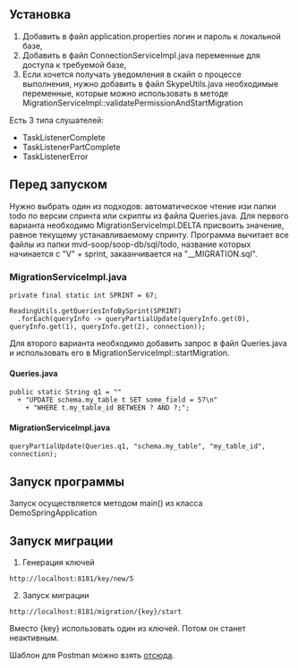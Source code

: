 ## Установка 
1. Добавить в файл application.properties логин и пароль к локальной базе,
2. Добавить в файл ConnectionServiceImpl.java переменные для доступа к требуемой базе,
3. Если хочется получать уведомления в скайп о процессе выполнения, нужно добавить в файл SkypeUtils.java необходимые переменные, которые можно использовать в методе MigrationServiceImpl::validatePermissionAndStartMigration

Есть 3 типа слушателей: 
- TaskListenerComplete
- TaskListenerPartComplete
- TaskListenerError

## Перед запуском 
Нужно выбрать один из подходов: автоматическое чтение изи папки todo по версии спринта или скрипты из файла Queries.java.
Для первого варианта необходимо MigrationServiceImpl.DELTA присвоить значение, равное текущему устанавливаемому спринту. Программа вычитает все файлы из папки mvd-soop/soop-db/sql/todo, название которых начинается с "V" + sprint, закаанчивается на "__MIGRATION.sql".
### MigrationServiceImpl.java
```
private final static int SPRINT = 67;

ReadingUtils.getQueriesInfoBySprint(SPRINT)
  .forEach(queryInfo -> queryPartialUpdate(queryInfo.get(0), queryInfo.get(1), queryInfo.get(2), connection));
```


Для второго варианта необходимо добавить запрос в файл Queries.java и использовать его в MigrationServiceImpl::startMigration. 
#### Queries.java
```
public static String q1 = ""
  + "UPDATE schema.my_table t SET some_field = 57\n"
	+ "WHERE t.my_table_id BETWEEN ? AND ?;";
```
#### MigrationServiceImpl.java
```
queryPartialUpdate(Queries.q1, "schema.my_table", "my_table_id", connection);
```
## Запуск программы
Запуск осуществляется методом main() из класса DemoSpringApplication
## Запуск миграции
1. Генерация ключей
```
http://localhost:8181/key/new/5
```
2. Запуск миграции
```
http://localhost:8181/migration/{key}/start
```
Вместо {key} использовать один из ключей. Потом он станет неактивным.

Шаблон для Postman можно взять [отсюда](https://www.getpostman.com/collections/8a14ac4f44bd2ce3aace).
